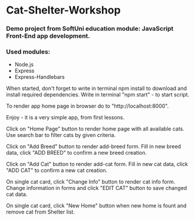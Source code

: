# Cat-Shelter-Workshop

### Demo project from SoftUni education module: JavaScript Front-End app development.

### Used modules:
- Node.js
- Express
- Express-Handlebars

When started, don't forget to write in terminal npm install to download and install required dependencies.
Write in terminal "npm start" - to start script.

To render app home page in browser do to "http://localhost:8000".

Enjoy - it is a very simple app, from first lessons.

Click on "Home Page" button to render home page with all available cats.
Use search bar to filter cats by given criteria.

Click on "Add Breed" button to render add-breed form.
Fill in new breed data, click "ADD BREED" to confirm a new breed creation.

Click on "Add Cat" button to render add-cat form.
Fill in new cat data, click "ADD CAT" to confirm a new cat creation.

On single cat card, click "Change Info" button to render cat info form.
Change information in forms and click "EDIT CAT" button to save changed cat data. 

On single cat card, click "New Home" button when new home is fount and remove cat from Shelter list.
